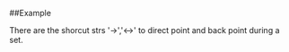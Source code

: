 
<!---
FrozenIsBool True
-->

##Example

There are the shorcut strs '->','<->' to direct point and back point during a set.